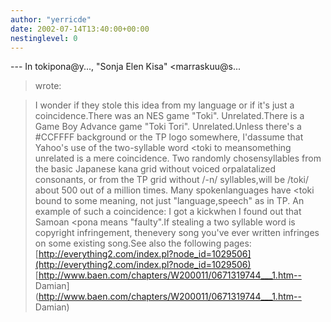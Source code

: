 ```yaml
---
author: "yerricde"
date: 2002-07-14T13:40:00+00:00
nestinglevel: 0
---
```

\---
 In tokipona@y..., "Sonja Elen Kisa" <marraskuu@s...
> wrote:

> I wonder if they stole this idea from my language or if it's just a
> coincidence.There was an NES game "Toki". Unrelated.There is a Game Boy Advance game "Toki Tori". Unrelated.Unless there's a #CCFFFF background or the TP logo somewhere, I'dassume that Yahoo's use of the two-syllable word <toki
> to meansomething unrelated is a mere coincidence. Two randomly chosensyllables from the basic Japanese kana grid without voiced orpalatalized consonants, or from the TP grid without /-n/ syllables,will be /toki/ about 500 out of a million times. Many spokenlanguages have <toki
> bound to some meaning, not just "language,speech" as in TP. An example of such a coincidence: I got a kickwhen I found out that Samoan <pona
> means "faulty".If stealing a two syllable word is copyright infringement, thenevery song you've ever written infringes on some existing song.See also the following pages: [http://everything2.com/index.pl?node_id=1029506](http://everything2.com/index.pl?node_id=1029506) [http://www.baen.com/chapters/W200011/0671319744___1.htm--
Damian](http://www.baen.com/chapters/W200011/0671319744___1.htm--
Damian)